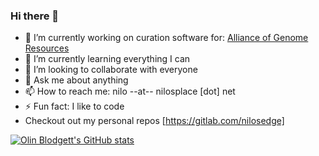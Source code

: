 ### Hi there 👋

- 🔭 I’m currently working on curation software for: [Alliance of Genome Resources](https://github.com/alliance-genome)
- 🌱 I’m currently learning everything I can
- 👯 I’m looking to collaborate with everyone
- 💬 Ask me about anything
- 📫 How to reach me: nilo --at-- nilosplace [dot] net
- ⚡ Fun fact: I like to code
- Checkout out my personal repos [https://gitlab.com/nilosedge]

[![Olin Blodgett's GitHub stats](https://github-readme-stats-one-bice.vercel.app/api?username=oblodgett&show_icons=true&include_all_commits=true&count_private=true&role=OWNER,ORGANIZATION_MEMBER,COLLABORATOR&theme=dark)](https://github.com/oblodgett)

